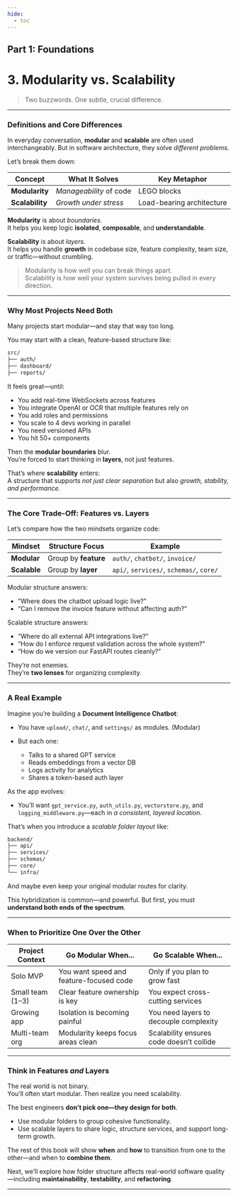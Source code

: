 ```yaml
---
hide:
  - toc
---
```


## Part 1: Foundations

# 3. Modularity vs. Scalability

> Two buzzwords. One subtle, crucial difference.

---

### Definitions and Core Differences

In everyday conversation, **modular** and **scalable** are often used interchangeably. But in software architecture, they solve *different problems*.

Let’s break them down:

| Concept         | What It Solves          | Key Metaphor              |
| --------------- | ----------------------- | ------------------------- |
| **Modularity**  | *Manageability* of code | LEGO blocks               |
| **Scalability** | *Growth under stress*   | Load-bearing architecture |

**Modularity** is about *boundaries*.  
It helps you keep logic **isolated**, **composable**, and **understandable**.

**Scalability** is about *layers*.  
It helps you handle **growth** in codebase size, feature complexity, team size, or traffic—without crumbling.

> Modularity is how well you can break things apart.  
> Scalability is how well your system survives being pulled in every direction.

---

### Why Most Projects Need Both

Many projects start modular—and stay that way too long.

You may start with a clean, feature-based structure like:

```bash
src/
├── auth/
├── dashboard/
├── reports/
```

It feels great—until:

* You add real-time WebSockets across features
* You integrate OpenAI or OCR that multiple features rely on
* You add roles and permissions
* You scale to 4 devs working in parallel
* You need versioned APIs
* You hit 50+ components

Then the **modular boundaries** blur.  
You’re forced to start thinking in **layers**, not just features.

That’s where **scalability** enters:  
A structure that supports *not just clear separation* but also *growth, stability, and performance.*

---

### The Core Trade-Off: Features vs. Layers

Let’s compare how the two mindsets organize code:

| Mindset      | Structure Focus      | Example                                  |
| ------------ | -------------------- | ---------------------------------------- |
| **Modular**  | Group by **feature** | `auth/`, `chatbot/`, `invoice/`          |
| **Scalable** | Group by **layer**   | `api/`, `services/`, `schemas/`, `core/` |

Modular structure answers:

* “Where does the chatbot upload logic live?”
* “Can I remove the invoice feature without affecting auth?”

Scalable structure answers:

* “Where do all external API integrations live?”
* “How do I enforce request validation across the whole system?”
* “How do we version our FastAPI routes cleanly?”

They’re not enemies.  
They’re **two lenses** for organizing complexity.

---

### A Real Example

Imagine you’re building a **Document Intelligence Chatbot**:

* You have `upload/`, `chat/`, and `settings/` as modules. (Modular)
* But each one:

  * Talks to a shared GPT service
  * Reads embeddings from a vector DB
  * Logs activity for analytics
  * Shares a token-based auth layer

As the app evolves:

* You’ll want `gpt_service.py`, `auth_utils.py`, `vectorstore.py`, and `logging_middleware.py`—each in *a consistent, layered location*.

That’s when you introduce a *scalable folder layout* like:

```bash
backend/
├── api/
├── services/
├── schemas/
├── core/
└── infra/
```

And maybe even keep your original modular routes for clarity.

This hybridization is common—and powerful. But first, you must **understand both ends of the spectrum**.

---

### When to Prioritize One Over the Other

| Project Context  | Go Modular When...                      | Go Scalable When...                      |
| ---------------- | --------------------------------------- | ---------------------------------------- |
| Solo MVP         | You want speed and feature-focused code | Only if you plan to grow fast            |
| Small team (1–3) | Clear feature ownership is key          | You expect cross-cutting services        |
| Growing app      | Isolation is becoming painful           | You need layers to decouple complexity   |
| Multi-team org   | Modularity keeps focus areas clean      | Scalability ensures code doesn’t collide |

---

### Think in Features *and* Layers

The real world is not binary.  
You’ll often start modular. Then realize you need scalability.

The best engineers **don’t pick one—they design for both**.

* Use modular folders to group cohesive functionality.
* Use scalable layers to share logic, structure services, and support long-term growth.

The rest of this book will show **when** and **how** to transition from one to the other—and when to **combine them**.

Next, we’ll explore how folder structure affects real-world software quality—including **maintainability**, **testability**, and **refactoring**.

---


